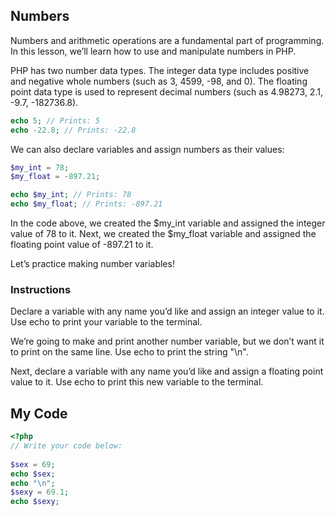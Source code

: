 ## Numbers

Numbers and arithmetic operations are a fundamental part of programming. In this lesson, we’ll learn how to use and manipulate numbers in PHP.

PHP has two number data types. The integer data type includes positive and negative whole numbers (such as 3, 4599, -98, and 0). The floating point data type is used to represent decimal numbers (such as 4.98273, 2.1, -9.7, -182736.8).
```php
echo 5; // Prints: 5
echo -22.8; // Prints: -22.8
```
We can also declare variables and assign numbers as their values:
```php
$my_int = 78;
$my_float = -897.21;

echo $my_int; // Prints: 78
echo $my_float; // Prints: -897.21
```
In the code above, we created the $my_int variable and assigned the integer value of 78 to it. Next, we created the $my_float variable and assigned the floating point value of -897.21 to it.

Let’s practice making number variables!

### Instructions

Declare a variable with any name you’d like and assign an integer value to it. Use echo to print your variable to the terminal.

We’re going to make and print another number variable, but we don’t want it to print on the same line. Use echo to print the string "\n".

Next, declare a variable with any name you’d like and assign a floating point value to it. Use echo to print this new variable to the terminal.

## My Code
```php
<?php
// Write your code below:
  
$sex = 69;
echo $sex;
echo "\n";
$sexy = 69.1;
echo $sexy;

```
